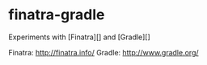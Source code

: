 finatra-gradle
==============
Experiments with [Finatra][] and [Gradle][]

Finatra: http://finatra.info/
Gradle: http://www.gradle.org/
